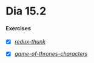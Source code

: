 # Dia 15.2

#### Exercises
- [x] _[redux-thunk](https://github.com/gabrielraeder/exercise-redux-thunk)_

- [x] _[game-of-thrones-characters](https://github.com/gabrielraeder/exercise-game-of-thrones-characters)_

